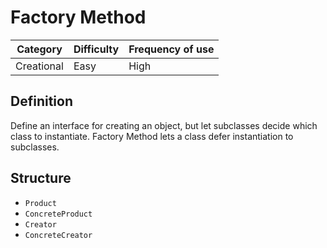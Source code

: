# Factory Method
| Category   | Difficulty   | Frequency of use |
| ---------- | ------------ | ---------------- |
| Creational | Easy         | High             |

## Definition
Define an interface for creating an object, but let subclasses decide which class to instantiate. Factory Method lets a class defer instantiation to subclasses.

## Structure
- `Product`
- `ConcreteProduct`
- `Creator`
- `ConcreteCreator`
